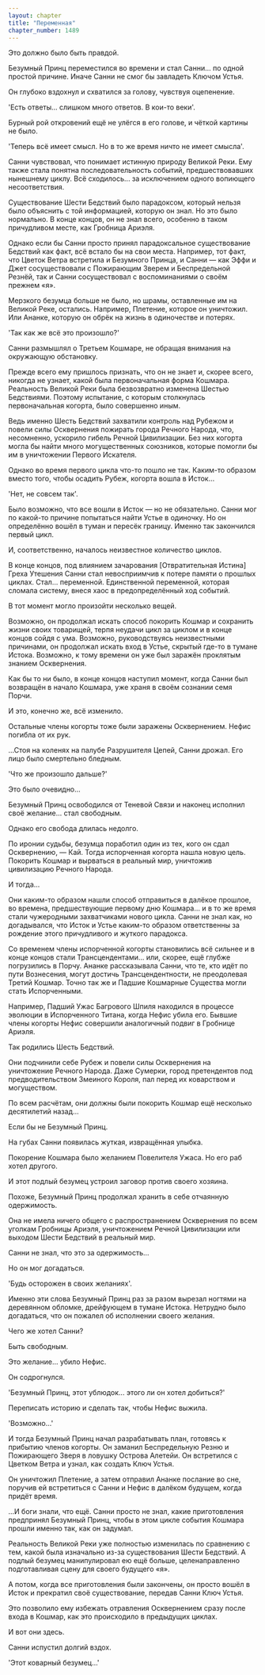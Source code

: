 ```yaml
---
layout: chapter
title: "Переменная"
chapter_number: 1489
---
```




Это должно было быть правдой.

Безумный Принц переместился во времени и стал Санни... по одной простой причине. Иначе Санни не смог бы завладеть Ключом Устья.

Он глубоко вздохнул и схватился за голову, чувствуя оцепенение.

'Есть ответы... слишком много ответов. В кои-то веки'.

Бурный рой откровений ещё не улёгся в его голове, и чёткой картины не было.

'Теперь всё имеет смысл. Но в то же время ничто не имеет смысла'.

Санни чувствовал, что понимает истинную природу Великой Реки. Ему также стала понятна последовательность событий, предшествовавших нынешнему циклу. Всё сходилось... за исключением одного вопиющего несоответствия.

Существование Шести Бедствий было парадоксом, который нельзя было объяснить с той информацией, которую он знал. Но это было нормально. В конце концов, он не знал всего, особенно в таком причудливом месте, как Гробница Ариэля.

Однако если бы Санни просто принял парадоксальное существование Бедствий как факт, всё встало бы на свои места. Например, тот факт, что Цветок Ветра встретила и Безумного Принца, и Санни — как Эффи и Джет сосуществовали с Пожирающим Зверем и Беспредельной Резнёй, так и Санни сосуществовал с воспоминаниями о своём прежнем «я».

Мерзкого безумца больше не было, но шрамы, оставленные им на Великой Реке, остались. Например, Плетение, которое он уничтожил. Или Ананке, которую он обрёк на жизнь в одиночестве и потерях.

'Так как же всё это произошло?'

Санни размышлял о Третьем Кошмаре, не обращая внимания на окружающую обстановку.

Прежде всего ему пришлось признать, что он не знает и, скорее всего, никогда не узнает, какой была первоначальная форма Кошмара. Реальность Великой Реки была безвозвратно изменена Шестью Бедствиями. Поэтому испытание, с которым столкнулась первоначальная когорта, было совершенно иным.

Ведь именно Шесть Бедствий захватили контроль над Рубежом и повели силы Осквернения пожирать города Речного Народа, что, несомненно, ускорило гибель Речной Цивилизации. Без них когорта могла бы найти много могущественных союзников, которые помогли бы им в уничтожении Первого Искателя.

Однако во время первого цикла что-то пошло не так. Каким-то образом вместо того, чтобы осадить Рубеж, когорта вошла в Исток...

'Нет, не совсем так'.

Было возможно, что все вошли в Исток — но не обязательно. Санни мог по какой-то причине попытаться найти Устье в одиночку. Но он определённо вошёл в туман и пересёк границу. Именно так закончился первый цикл.

И, соответственно, началось неизвестное количество циклов.

В конце концов, под влиянием зачарования [Отвратительная Истина] Греха Утешения Санни стал невосприимчив к потере памяти о прошлых циклах. Стал... переменной. Единственной переменной, которая сломала систему, внеся хаос в предопределённый ход событий.

В тот момент могло произойти несколько вещей.

Возможно, он продолжал искать способ покорить Кошмар и сохранить жизни своих товарищей, терпя неудачи цикл за циклом и в конце концов сойдя с ума. Возможно, руководствуясь неизвестными причинами, он продолжал искать вход в Устье, скрытый где-то в тумане Истока. Возможно, к тому времени он уже был заражён проклятым знанием Осквернения.

Как бы то ни было, в конце концов наступил момент, когда Санни был возвращён в начало Кошмара, уже храня в своём сознании семя Порчи.

И это, конечно же, всё изменило.

Остальные члены когорты тоже были заражены Осквернением. Нефис погибла от их рук.

...Стоя на коленях на палубе Разрушителя Цепей, Санни дрожал. Его лицо было смертельно бледным.

'Что же произошло дальше?'

Это было очевидно...

Безумный Принц освободился от Теневой Связи и наконец исполнил своё желание... стал свободным.

Однако его свобода длилась недолго.

По иронии судьбы, безумца поработил один из тех, кого он сдал Осквернению, — Кай. Тогда испорченная когорта нашла новую цель. Покорить Кошмар и вырваться в реальный мир, уничтожив цивилизацию Речного Народа.

И тогда...

Они каким-то образом нашли способ отправиться в далёкое прошлое, во времена, предшествующие первому дню Кошмара... и в то же время стали чужеродными захватчиками нового цикла. Санни не знал как, но догадывался, что Исток и Устье каким-то образом ответственны за рождение этого причудливого и жуткого парадокса.

Со временем члены испорченной когорты становились всё сильнее и в конце концов стали Трансцендентами... или, скорее, ещё глубже погрузились в Порчу. Ананке рассказывала Санни, что те, кто идёт по пути Вознесения, могут достичь Трансцендентности, не преодолевая Третий Кошмар. Точно так же и Падшие Кошмарные Существа могли стать Испорченными.

Например, Падший Ужас Багрового Шпиля находился в процессе эволюции в Испорченного Титана, когда Нефис убила его. Бывшие члены когорты Нефис совершили аналогичный подвиг в Гробнице Ариэля.

Так родились Шесть Бедствий.

Они подчинили себе Рубеж и повели силы Осквернения на уничтожение Речного Народа. Даже Сумерки, город претендентов под предводительством Змеиного Короля, пал перед их коварством и могуществом.

По всем расчётам, они должны были покорить Кошмар ещё несколько десятилетий назад...

Если бы не Безумный Принц.

На губах Санни появилась жуткая, извращённая улыбка.

Покорение Кошмара было желанием Повелителя Ужаса. Но его раб хотел другого.

И этот подлый безумец устроил заговор против своего хозяина.

Похоже, Безумный Принц продолжал хранить в себе отчаянную одержимость.

Она не имела ничего общего с распространением Осквернения по всем уголкам Гробницы Ариэля, уничтожением Речной Цивилизации или выходом Шести Бедствий в реальный мир.

Санни не знал, что это за одержимость...

Но он мог догадаться.

'Будь осторожен в своих желаниях'.

Именно эти слова Безумный Принц раз за разом вырезал ногтями на деревянном обломке, дрейфующем в тумане Истока. Нетрудно было догадаться, что он пожалел об исполнении своего желания.

Чего же хотел Санни?

Быть свободным.

Это желание... убило Нефис.

Он содрогнулся.

'Безумный Принц, этот ублюдок... этого ли он хотел добиться?'

Переписать историю и сделать так, чтобы Нефис выжила.

'Возможно...'

И тогда Безумный Принц начал разрабатывать план, готовясь к прибытию членов когорты. Он заманил Беспредельную Резню и Пожирающего Зверя в ловушку Острова Алетейи. Он встретился с Цветком Ветра и узнал, как создать Ключ Устья.

Он уничтожил Плетение, а затем отправил Ананке послание во сне, поручив ей встретиться с Санни и Нефис в далёком будущем, когда придёт время.

...И боги знали, что ещё. Санни просто не знал, какие приготовления предпринял Безумный Принц, чтобы в этом цикле события Кошмара прошли именно так, как он задумал.

Реальность Великой Реки уже полностью изменилась по сравнению с тем, какой была изначально из-за существования Шести Бедствий. А подлый безумец манипулировал ею ещё больше, целенаправленно подготавливая сцену для своего будущего «я».

А потом, когда все приготовления были закончены, он просто вошёл в Исток и прекратил своё существование, передав Санни Ключ Устья.

Это позволило ему избежать отравления Осквернением сразу после входа в Кошмар, как это происходило в предыдущих циклах.

И вот они здесь.

Санни испустил долгий вздох.

'Этот коварный безумец...'

